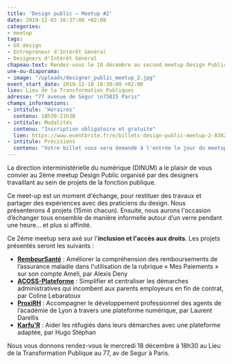 ```yaml
---
title: 'Design public – Meetup #2'
date: 2019-12-03 16:37:00 +02:00
categories:
- meetup
tags:
- UX design
- Entrepreneur d'Intérêt Général
- Designers d'Intérêt Général
chapeau-text: Rendez-vous le 18 décembre au second meetup Design Public organisé par des designers travaillant au sein de projets de la fonction publique.
une-ou-diaporama:
- image: "/uploads/designer_public_meetup_2.jpg"
event_start_date: 2019-12-18 18:30:00 +02:00
lieu: Lieu de la Transformation Publiques
adresse: "77 avenue de Ségur \n75015 Paris"
champs_informations:
- intitule: 'Horaires'
  contenu: 18h30-21h30
- intitule: Modalités
  contenu: "Inscription obligatoire et gratuite"
  lien: https://www.eventbrite.fr/e/billets-design-public-meetup-2-83821453223
- intitule: Précisions
  contenu: "Votre billet vous sera demandé à l'entrée le jour du meetup. Il est donc nécessaire de le télécharger sur votre smartphone."
---
```


La direction interministérielle du numérique (DINUM) a le plaisir de vous convier au 2ème meetup Design Public organisé par des designers travaillant au sein de projets de la fonction publique.

Ce meet-up est un moment d'échange, pour restituer des travaux et partager des expériences avec des praticiens du design. Nous présenterons 4 projets (15min chacun). Ensuite, nous aurons l'occasion d’échanger tous ensemble de manière informelle autour d’un verre pendant une heure... et plus si affinité.

Ce 2ème meetup sera axé sur l'**inclusion et l'accès aux droits**. Les projets présentés seront les suivants :

* **[RembourSanté](https://entrepreneur-interet-general.etalab.gouv.fr/defis/2019/remboursante.html)** : Améliorer la compréhension des remboursements de l’assurance maladie dans l'utilisation de la rubrique « Mes Paiements » sur son compte Ameli, par Alexis Deny
* **[ACOSS-Plateforme](https://entrepreneur-interet-general.etalab.gouv.fr/defis/2019/acossplateforme.html)** : Simplifier et centraliser les démarches administratives qui incombent aux parents employeurs en fin de contrat, par Coline Lebaratoux
* **[ProxiRH](https://entrepreneur-interet-general.etalab.gouv.fr/defis/2019/proxi-rh.html)** : Accompagner le développement professionnel des agents de l’académie de Lyon à travers une plateforme numérique, par Laurent Darellis
* **[Karfu'R](https://entrepreneur-interet-general.etalab.gouv.fr/defis/2019/karfur.html)** : Aider les réfugiés dans leurs démarches avec une plateforme adaptée, par Hugo Stéphan


Nous vous donnons rendez-vous le mercredi 18 décembre à 18h30 au Lieu de la Transformation Publique au 77, av de Segur à Paris.
